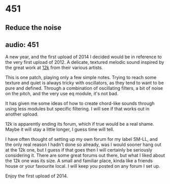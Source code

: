 # 451
## Reduce the noise
audio: 451
---

A new year, and the first upload of 2014 I decided would be in reference to the very first upload of 2012. A delicate, textured melodic sound inspired by the great work at <a href="http://www.12k.com" target="_blank">12k</a> from their various artists.

This is one patch, playing only a few simple notes. Trying to reach some texture and quiet is always tricky with oscillators, as they tend to want to be pure and defined. Through a combination of oscillating filters, a bit of noise on the pitch, and the very use eq module, it's not bad.

It has given me some ideas of how to create chord-like sounds through using less modules but specific filtering. I will see if that works out in another upload.

12k is apparently ending its forum, which if true would be a real shame. Maybe it will stay a little longer, I guess time will tell.

I have often thought of setting up my own forum for my label SM-LL, and the only real reason I hadn't done so already, was I would sooner hang out at the 12k one, but I guess if that goes then I will certainly be seriously considering it. There are some great forums out there, but what I liked about the 12k one was its size. A small and familiar place, kinda like a friends house or your favourite local. I will keep you posted on any forum I set up.

Enjoy the first upload of 2014.

